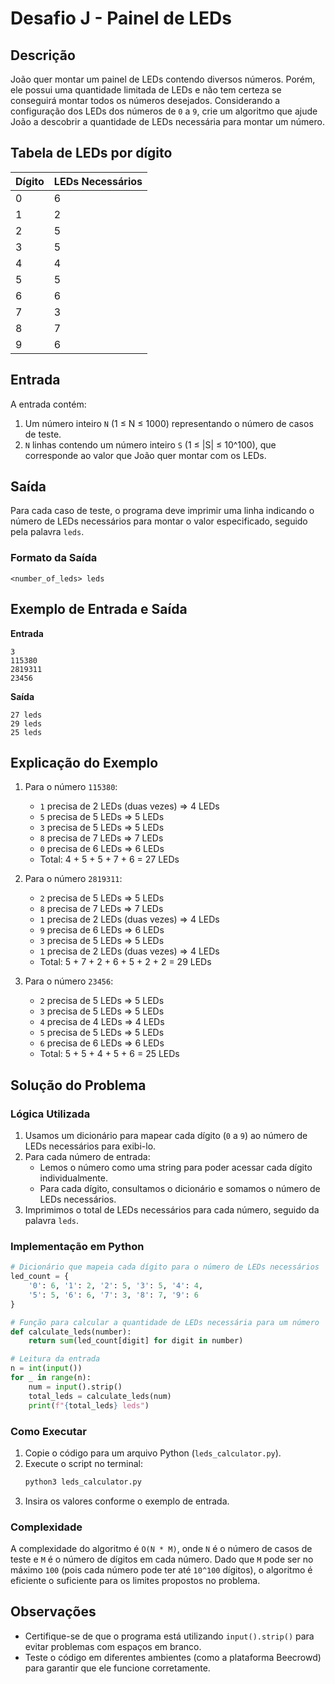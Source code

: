 # Desafio J - Painel de LEDs

## Descrição
João quer montar um painel de LEDs contendo diversos números. Porém, ele possui uma quantidade limitada de LEDs e não tem certeza se conseguirá montar todos os números desejados. Considerando a configuração dos LEDs dos números de `0` a `9`, crie um algoritmo que ajude João a descobrir a quantidade de LEDs necessária para montar um número.

## Tabela de LEDs por dígito
| Dígito | LEDs Necessários |
|--------|------------------|
| 0      | 6               |
| 1      | 2               |
| 2      | 5               |
| 3      | 5               |
| 4      | 4               |
| 5      | 5               |
| 6      | 6               |
| 7      | 3               |
| 8      | 7               |
| 9      | 6               |

## Entrada
A entrada contém:
1. Um número inteiro `N` (1 ≤ N ≤ 1000) representando o número de casos de teste.
2. `N` linhas contendo um número inteiro `S` (1 ≤ |S| ≤ 10^100), que corresponde ao valor que João quer montar com os LEDs.

## Saída
Para cada caso de teste, o programa deve imprimir uma linha indicando o número de LEDs necessários para montar o valor especificado, seguido pela palavra `leds`.

### Formato da Saída
```
<number_of_leds> leds
```

## Exemplo de Entrada e Saída

**Entrada**
```
3
115380
2819311
23456
```

**Saída**
```
27 leds
29 leds
25 leds
```

## Explicação do Exemplo
1. Para o número `115380`:
   - `1` precisa de 2 LEDs (duas vezes) => 4 LEDs
   - `5` precisa de 5 LEDs => 5 LEDs
   - `3` precisa de 5 LEDs => 5 LEDs
   - `8` precisa de 7 LEDs => 7 LEDs
   - `0` precisa de 6 LEDs => 6 LEDs
   - Total: 4 + 5 + 5 + 7 + 6 = 27 LEDs

2. Para o número `2819311`:
   - `2` precisa de 5 LEDs => 5 LEDs
   - `8` precisa de 7 LEDs => 7 LEDs
   - `1` precisa de 2 LEDs (duas vezes) => 4 LEDs
   - `9` precisa de 6 LEDs => 6 LEDs
   - `3` precisa de 5 LEDs => 5 LEDs
   - `1` precisa de 2 LEDs (duas vezes) => 4 LEDs
   - Total: 5 + 7 + 2 + 6 + 5 + 2 + 2 = 29 LEDs

3. Para o número `23456`:
   - `2` precisa de 5 LEDs => 5 LEDs
   - `3` precisa de 5 LEDs => 5 LEDs
   - `4` precisa de 4 LEDs => 4 LEDs
   - `5` precisa de 5 LEDs => 5 LEDs
   - `6` precisa de 6 LEDs => 6 LEDs
   - Total: 5 + 5 + 4 + 5 + 6 = 25 LEDs

## Solução do Problema

### Lógica Utilizada
1. Usamos um dicionário para mapear cada dígito (`0` a `9`) ao número de LEDs necessários para exibi-lo.
2. Para cada número de entrada:
   - Lemos o número como uma string para poder acessar cada dígito individualmente.
   - Para cada dígito, consultamos o dicionário e somamos o número de LEDs necessários.
3. Imprimimos o total de LEDs necessários para cada número, seguido da palavra `leds`.

### Implementação em Python

```python
# Dicionário que mapeia cada dígito para o número de LEDs necessários
led_count = {
    '0': 6, '1': 2, '2': 5, '3': 5, '4': 4,
    '5': 5, '6': 6, '7': 3, '8': 7, '9': 6
}

# Função para calcular a quantidade de LEDs necessária para um número
def calculate_leds(number):
    return sum(led_count[digit] for digit in number)

# Leitura da entrada
n = int(input())
for _ in range(n):
    num = input().strip()
    total_leds = calculate_leds(num)
    print(f"{total_leds} leds")
```

### Como Executar
1. Copie o código para um arquivo Python (`leds_calculator.py`).
2. Execute o script no terminal:
   ```bash
   python3 leds_calculator.py
   ```
3. Insira os valores conforme o exemplo de entrada.

### Complexidade
A complexidade do algoritmo é `O(N * M)`, onde `N` é o número de casos de teste e `M` é o número de dígitos em cada número. Dado que `M` pode ser no máximo `100` (pois cada número pode ter até `10^100` dígitos), o algoritmo é eficiente o suficiente para os limites propostos no problema.

## Observações
- Certifique-se de que o programa está utilizando `input().strip()` para evitar problemas com espaços em branco.
- Teste o código em diferentes ambientes (como a plataforma Beecrowd) para garantir que ele funcione corretamente.
